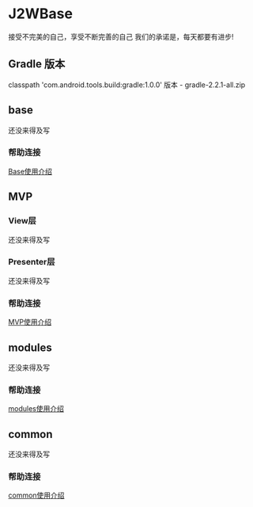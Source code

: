 J2WBase
===================================
接受不完美的自己，享受不断完善的自己 我们的承诺是，每天都要有进步!

Gradle 版本
-----------------------------------
classpath 'com.android.tools.build:gradle:1.0.0'
版本 - gradle-2.2.1-all.zip


base
-----------------------------------
还没来得及写

### 帮助连接
[Base使用介绍](https://github.com/J2W/mvn-repo-j2w/blob/master/Explain/J2W_BASE.md)

MVP
-----------------------------------
### View层
还没来得及写

### Presenter层
还没来得及写

### 帮助连接
[MVP使用介绍](https://github.com/J2W/mvn-repo-j2w/blob/master/Explain/J2W_MVP.md)

modules
-----------------------------------
还没来得及写

### 帮助连接
[modules使用介绍](https://github.com/J2W/mvn-repo-j2w/blob/master/Explain/J2W_MODULES.md)

common
-----------------------------------
还没来得及写

### 帮助连接
[common使用介绍](https://github.com/J2W/mvn-repo-j2w/blob/master/Explain/J2W_COMMON.md)